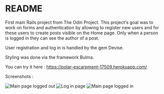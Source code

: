 # README

First main Rails project from The Odin Project. This project's goal was to work on forms and authentication by allowing to register new users and for these users to create posts visible on the Home page. Only when a person is logged in they can see the author of a post.

User registration and log in is handled by the gem Devise.

Styling was done via the framework Bulma.

You can try it here : https://polar-escarpment-17509.herokuapp.com/

Screenshots :

![Main page logged out](https://i.imgur.com/9aDQUex.png)
![Log in page](https://i.imgur.com/juEVk2J.png)
![Main page logged in](https://i.imgur.com/gJEOoPM.png)
